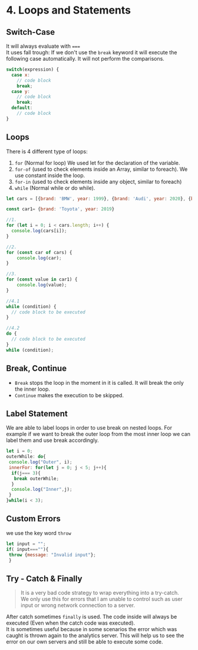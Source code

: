 # 4. Loops and Statements

## Switch-Case

It will always evaluate with `===`  
It uses fall trough: If we don't use the `break` keyword it will execute the following case automatically. It will not perform the comparisons.

```JavaScript
switch(expression) {
  case x:
    // code block
    break;
  case y:
    // code block
    break;
  default:
    // code block
}
```

## Loops

There is 4 different type of loops:

1. `for` (Normal for loop) We used let for the declaration of the variable.
2. `for-of` (used to check elements inside an Array, similar to foreach). We use constant inside the loop.
3. `for-in` (used to check elements inside any object, similar to foreach)
4. `while` (Normal while or do while).

```JavaScript
let cars = [{brand: 'BMW', year: 1999}, {brand: 'Audi', year: 2020}, {brand: 'Audi', year: 2004}, {brand: 'Mercedes', year: 1970}, {brand: 'Tesla', year: 2017}]

const car1= {brand: 'Toyota', year: 2019}

//1.
for (let i = 0; i < cars.length; i++) {
  console.log(cars[i]);
}

//2.
for (const car of cars) {
    console.log(car);
}

//3.
for (const value in car1) {
    console.log(value);
}

//4.1
while (condition) {
  // code block to be executed
}

//4.2
do {
  // code block to be executed
}
while (condition);
```
## Break, Continue

- `Break` stops the loop in the moment in it is called. It will break the only the inner loop.
- `Continue` makes the execution to be skipped.

## Label Statement

We are able to label loops in order to use break on nested loops. For example if we want to break the outer loop from the most inner loop we can label them and use break accordingly.

```JavaScript
let i = 0;
outerWhile: do{
 console.log("Outer", i);
 innerFor: for(let j = 0; j < 5; j++){
  if(j=== 3){
   break outerWhile;
  }
  console.log("Inner",j);
 }
}while(i < 3);
```

## Custom Errors

we use the key word `throw`

```JavaScript
let input = "";
if( input===""){
 throw {message: "Invalid input"};
 }
```

## Try - Catch & Finally

> It is a very bad code strategy to wrap everything into a try-catch.  
> We only use this for errors that I am unable to control such as user input or wrong network connection to a server.

After catch sometimes `finally` is used. The code inside will always be executed (Even when the catch code was executed).  
It is sometimes useful because in some scenarios the error which was caught is thrown again to the analytics server.
This will help us to see the error on our own servers and still be able to execute some code.

